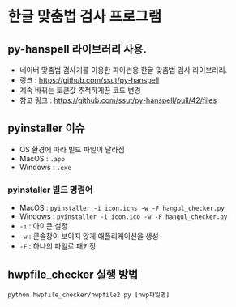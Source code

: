 # 한글 맞춤법 검사 프로그램

## py-hanspell 라이브러리 사용.
- 네이버 맞춤법 검사기를 이용한 파이썬용 한글 맞춤법 검사 라이브러리.
- 링크 : https://github.com/ssut/py-hanspell
- 계속 바뀌는 토큰값 추적하게끔 코드 변경
- 참고 링크 : https://github.com/ssut/py-hanspell/pull/42/files

## pyinstaller 이슈
- OS 환경에 따라 빌드 파일이 달라짐
- MacOS : ```.app```
- Windows : ```.exe```

### pyinstaller 빌드 명령어
- MacOS : ```pyinstaller -i icon.icns -w -F hangul_checker.py```
- Windows : ```pyinstaller -i icon.ico -w -F hangul_checker.py```
- ```-i``` : 아이콘 설정
- ```-w``` : 콘솔창이 보이지 않게 애플리케이션을 생성
- ```-F``` : 하나의 파일로 패키징

## hwpfile_checker 실행 방법
```python hwpfile_checker/hwpfile2.py [hwp파일명]```